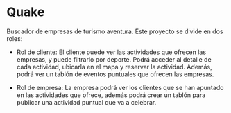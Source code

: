 # Quake

Buscador de empresas de turismo aventura. Este proyecto se divide en dos roles:

  - Rol de cliente: El cliente puede ver las actividades que ofrecen las empresas, y puede filtrarlo por deporte. Podrá acceder al detalle de cada actividad, ubicarla en el mapa y reservar la actividad. Además, podrá ver un tablón de eventos puntuales que ofrecen las empresas.
  
  - Rol de empresa: La empresa podrá ver los clientes que se han apuntado en las actividades que ofrece, además podrá crear un tablón para publicar una actividad puntual que va a celebrar.
